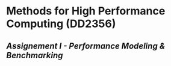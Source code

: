 # Methods for High Performance Computing (DD2356)
## _Assignement I - Performance Modeling & Benchmarking_
